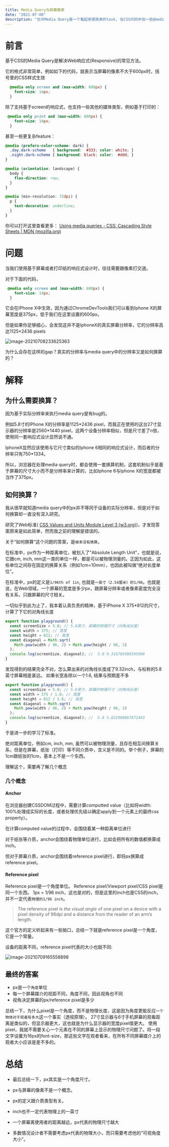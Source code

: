 ```yaml
---
title: Media Query与屏幕像素
date: "2021-07-08"
description: "也许Media Query是一个看起来很简单的task, 在CSS代码中加一些@media似乎就能解决所有的问题。但是实际上，可以访问一个网站的设备千千万万，需要考虑的问题还有很多。本文着重讨论Media Query中的px与设备分辨率的关系"
---
```


# 前言

基于CSS的Media Query是解决Web响应式(Responsive)的常见方法。

它的格式非常简单，例如如下的代码，就表示当屏幕的像素不大于600px时，括号里的CSS样式生效

```scss
  @media only screen and (max-width: 600px) {
    font-size: 14px;
  }
```

除了支持基于screen的响应式，也支持一些其他的媒体类型，例如基于打印的：

```scss
 @media only print and (max-width: 600px) {
    font-size: 14px;
  }
```

甚至一些更复杂feature：

```scss
@media (prefers-color-scheme: dark) {
  .day.dark-scheme   { background:  #333; color: white; }
  .night.dark-scheme { background: black; color:  #ddd; }
}

@media (orientation: landscape) {
  body {
    flex-direction: row;
  }
}

@media (min-resolution: 72dpi) {
  p {
    text-decoration: underline;
  }
}
```

你可以打开这里查看更多： [Using media queries - CSS: Cascading Style Sheets | MDN (mozilla.org)](https://developer.mozilla.org/en-US/docs/Web/CSS/Media_Queries/Using_media_queries#media_features)



# 问题

当我们使用基于屏幕或者打印纸的响应式设计时，往往需要跟像素打交道。

对于下面的代码，

```scss
 @media only screen and (max-width: 600px) {
    font-size: 14px;
  }
```

它会在IPhone X中生效，因为通过ChromeDevTools我们可以看到Iphone X的屏幕宽度是375px，低于我们在这里设置的600px。

但是如果你足够细心，会发现这并不是IphoneX的真实屏幕分辨率，它的分辨率高达1125*2436 pixels

![image-20210708233625363](image-20210708233625363.png)



为什么会存在这样的gap？真实的分辨率与media query中的分辨率又是如何换算的？



# 解释

## 为什么需要换算？

因为基于实际分辨率来执行media query是有bug的。

例如5.8寸的IPhone X的分辨率是1125\*2436 pixel，而我正在使用的这台27寸显示器的分辨率是2560\*1440 pixel，这两个设备分辨率相似，但是尺寸差了n倍，使用同一套响应式设计显然说不通。

IphoneX显然应该使用与它尺寸类似的Iphone 6相同的响应式设计，而后者的分辨率只有750\*1334。



所以，浏览器在处理media query时，都会使用一套换算机制，这套机制似乎是基于屏幕的尺寸大小而不是分辨率来计算的，比如Iphone 6与Iphone X的宽度都被当作了375px。



## 如何换算？

我从很早就知道media query中的px并不等同于设备的实际分辨率，但是对于如何换算却一直没有深入研究。

研究了Web标准( [CSS Values and Units Module Level 3 (w3.org)](https://www.w3.org/TR/css-values-3/#absolute-lengths))，才发现答案原来是如此简单，然而我之前的理解是错误的。



关于“如何换算”这个问题的答案，是`根本没有换算`。

在标准中，px作为一种距离单位，被划入了"Absolute Length Unit"，也就是说，它跟cm, inch, mm这一类的单位一样，都是可以被物理测量的。正因为如此，这些单位之间存在固定的换算关系（例如1cm=10mm），也因此被叫做“绝对长度单位”。

在标准中，px的定义是`1/96th of 1in`,  也就是`一英寸（2.54厘米）的1/96`。也就是说，在Web领域，一个屏幕的宽度是多少px，跟屏幕分辨率或者像素密度完全没有关系，只跟屏幕的尺寸相关。



一切似乎到此为止了，我本着认真负责的精神，基于IPhone X 375\*812的尺寸，计算了下它的对角线长度

```javascript
export function playground() {
  const screenSize = 5.8; // 5.8英寸，屏幕的物理尺寸（对角线长度）
  const width = 375; // 宽度
  const height = 812; // 高度
  const diagonal = Math.sqrt(
    Math.pow(width / 96, 2) + Math.pow(height / 96, 2)
  );
  console.log(screenSize, diagonal); //  5.8 9.316769388595908
}
```

发现得到的结果完全不对，怎么算出来的对角线长度成了9.32inch，与标称的5.8英寸屏幕相差甚远。
如果长宽各除以一个1.6, 结果与预期差不多

```javascript
export function playground() {
  const screenSize = 5.8; // 5.8英寸，屏幕的物理尺寸（对角线长度）
  const width = 375 / 1.6; // 宽度
  const height = 812 / 1.6; // 高度
  const diagonal = Math.sqrt(
    Math.pow(width / 96, 2) + Math.pow(height / 96, 2)
  );
  console.log(screenSize, diagonal); //  5.8 5.822980867872443
}
```



于是进一步的学习了标准。

绝对距离单位，例如cm, inch, mm, 虽然可以被物理测量，且存在相互间换算关系，但是在屏幕，纸张（打印）等不同介质中，含义是不同的。举个例子，屏幕的1cm跟纸张的1cm，基本上不是一个东西。

理解这个，需要再了解几个概念

### 几个概念

#### Anchor

在浏览器创建CSSDOM过程中，需要计算computted value（比如将width: 100%处理成实际的长度，或者处理优先级以确定apply到一个元素上的最终css property）。

在计算computed value的过程中，会围绕着某一种距离单位进行

对于纸张等介质，anchor会围绕着物理单位进行，比如会把所有的数值都换算成inch。

但对于屏幕介质，anchor会围绕着reference pixel进行，即将px换算成reference pixel。



#### Reference pixel

Reference pixel是一个角度单位。
Reference pixel/Viewport pixel/CSS pixel是同一个东西。
1px = 1/96 inch，这也是对的，但是这里的inch也是CSS的inch，并不一定代表`物理的1/96 inch`。

> The reference pixel is *the visual angle* of one pixel on a device with a pixel density of 96dpi and a distance from the reader of an arm’s length. 

这个官方的定义听起来有一些拗口，总结一下就是reference pixel是一个角度，它是一个常量。

设备的距离不同，reference pixel代表的大小也就不同:

![image-20210709165558898](image-20210709165558898.png)

## 最终的答案

* px是一个`角度`单位
* 每一个屏幕媒介的视距不同，角度不同，因此视角也不同
* 视角决定屏幕的px/reference pixel是多少


总结一下，为什么pixel是一个角度，而不是物理长度，这是因为角度更能反应`一个物体对于观者有多大`这一个事实（透视原理）。
27寸显示器与6寸手机屏幕的观看距离是类似的，但显示器更大，这也就是为什么显示器的宽度pixel值更大。
使用pixel，我就不需要关心一个元素在不同的屏幕上显示的物理尺寸问题了。将一段文字设置为16px的font-size，那这些文字在观者看来，在所有不同屏幕媒介上的观者大小应该是差不多的。

# 总结


* 最后总结一下，px其实是一个角度尺寸。
* px与屏幕的像素不是一个概念。
* px的定义跟介质类型有关。
* inch也不一定代表物理上的一英寸

* 一个屏幕离使用者的距离越远，px代表的物理尺寸越大
* 多数情况设计者不需要考虑px代表的物理大小，而只需要考虑他的“可视角度大小”。

